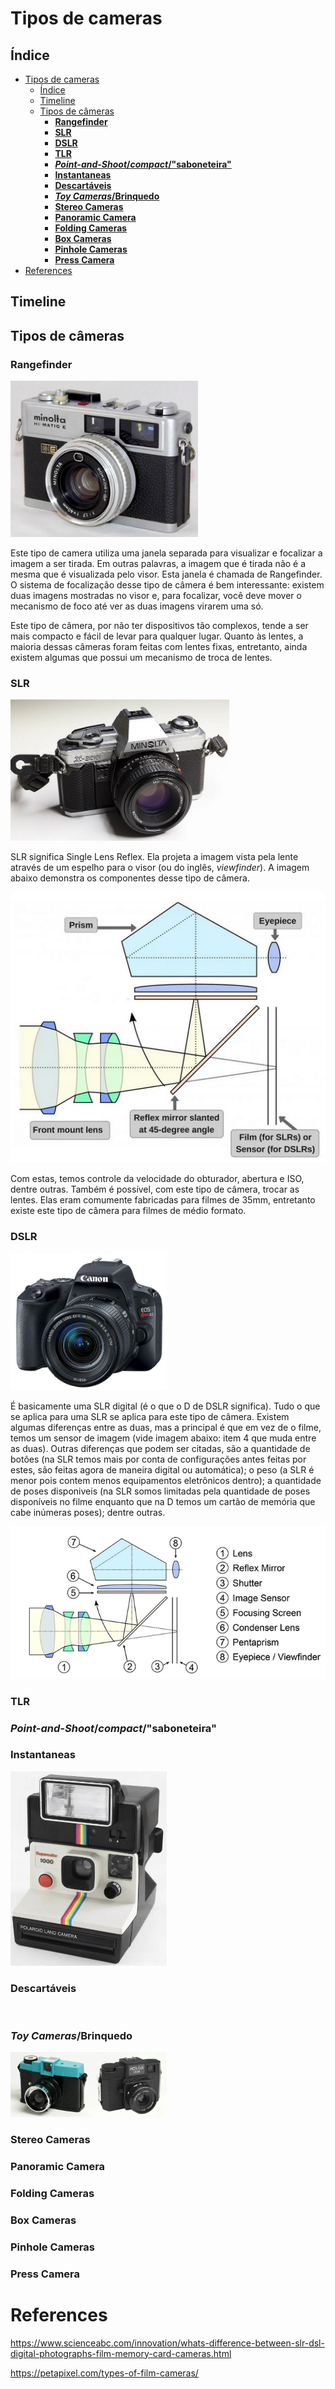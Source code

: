 # Tipos de cameras

## Índice

- [Tipos de cameras](#tipos-de-cameras)
  - [Índice](#índice)
  - [Timeline](#timeline)
  - [Tipos de câmeras](#tipos-de-câmeras)
    - [**Rangefinder**](#rangefinder)
    - [**SLR**](#slr)
    - [**DSLR**](#dslr)
    - [**TLR**](#tlr)
    - [***Point-and-Shoot*/*compact*/"saboneteira"**](#point-and-shootcompactsaboneteira)
    - [**Instantaneas**](#instantaneas)
    - [**Descartáveis**](#descartáveis)
    - [***Toy Cameras*/Brinquedo**](#toy-camerasbrinquedo)
    - [**Stereo Cameras**](#stereo-cameras)
    - [**Panoramic Camera**](#panoramic-camera)
    - [**Folding Cameras**](#folding-cameras)
    - [**Box Cameras**](#box-cameras)
    - [**Pinhole Cameras**](#pinhole-cameras)
    - [**Press Camera**](#press-camera)
- [References](#references)


## Timeline


## Tipos de câmeras

### **Rangefinder**

<img src="img/20230228220510.png" alt= “” width="300">

Este tipo de camera utiliza uma janela separada para visualizar e focalizar a imagem a ser tirada. Em outras palavras, a imagem que é tirada não é a mesma que é visualizada pelo visor. Esta janela é chamada de Rangefinder. O sistema de focalização desse tipo de câmera é bem interessante: existem duas imagens mostradas no visor e, para focalizar, você deve mover o mecanismo de foco até ver as duas imagens virarem uma só.

Este tipo de câmera, por não ter dispositivos tão complexos, tende a ser mais compacto e fácil de levar para qualquer lugar. Quanto às lentes, a maioria dessas câmeras foram feitas com lentes fixas, entretanto, ainda existem algumas que possui um mecanismo de troca de lentes.

### **SLR**

<img src="img/20230228221150.png" width="350">

SLR significa Single Lens Reflex. Ela projeta a imagem vista pela lente através de um espelho para o visor (ou do inglês, *viewfinder*). A imagem abaixo demonstra os componentes desse tipo de câmera.

![](img/20230228215018.png)

Com estas, temos controle da velocidade do obturador, abertura e ISO, dentre outras. Também é possível, com este tipo de câmera, trocar as lentes. Elas eram comumente fabricadas para filmes de 35mm, entretanto existe este tipo de câmera para filmes de médio formato.

### **DSLR**

<img src="img/20230228221331.png" width="250">

É basicamente uma SLR digital (é o que o D de DSLR significa). Tudo o que se aplica para uma SLR se aplica para este tipo de câmera. Existem algumas diferenças entre as duas, mas a principal é que em vez de o filme, temos um sensor de imagem (vide imagem abaixo: item 4 que muda entre as duas). Outras diferenças que podem ser citadas, são a quantidade de botões (na SLR temos mais por conta de configurações antes feitas por estes, são feitas agora de maneira digital ou automática); o peso (a SLR é menor pois contem menos equipamentos eletrônicos dentro); a quantidade de poses disponiveis (na SLR somos limitadas pela quantidade de poses disponíveis no filme enquanto que na D temos um cartão de memória que cabe inúmeras poses); dentre outras.

![](img/20230228214928.png)


### **TLR**


### ***Point-and-Shoot*/*compact*/"saboneteira"**


### **Instantaneas**

<img src="img/20230228221530.png" width="250">

### **Descartáveis**

<img src="" width="250">

### ***Toy Cameras*/Brinquedo**

<img src="img/20230228221704.png" width="250">


### **Stereo Cameras**

### **Panoramic Camera**

### **Folding Cameras**

### **Box Cameras**

### **Pinhole Cameras**

### **Press Camera**



# References

<https://www.scienceabc.com/innovation/whats-difference-between-slr-dsl-digital-photographs-film-memory-card-cameras.html>

<https://petapixel.com/types-of-film-cameras/>
